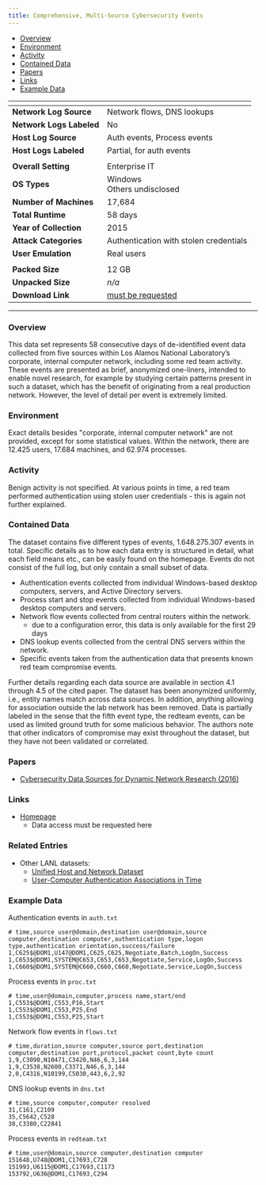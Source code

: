 ```yaml
---
title: Comprehensive, Multi-Source Cybersecurity Events
---
```


- [Overview](#overview)
- [Environment](#environment)
- [Activity](#activity)
- [Contained Data](#contained-data)
- [Papers](#papers)
- [Links](#links)
- [Example Data](#example-data)

| <!-- -->                 | <!-- -->                                               |
|--------------------------|--------------------------------------------------------|
| **Network Log Source**   | Network flows, DNS lookups                             |
| **Network Logs Labeled** | No                                                     |
| **Host Log Source**      | Auth events, Process events                            |
| **Host Logs Labeled**    | Partial, for auth events                               |
|                          |                                                        |
| **Overall Setting**      | Enterprise IT                                          |
| **OS Types**             | Windows <br> Others undisclosed                        |
| **Number of Machines**   | 17,684                                                 |
| **Total Runtime**        | 58 days                                                |
| **Year of Collection**   | 2015                                                   |
| **Attack Categories**    | Authentication with stolen credentials                 |
| **User Emulation**       | Real users                                             |
|                          |                                                        |
| **Packed Size**          | 12 GB                                                  |
| **Unpacked Size**        | _n/a_                                                  |
| **Download Link**        | [must be requested](https://csr.lanl.gov/data/cyber1/) |

***

### Overview

This data set represents 58 consecutive days of de-identified event data collected from five sources within Los Alamos
National Laboratory’s corporate, internal computer network, including some red team activity.
These events are presented as brief, anonymized one-liners, intended to enable novel research, for example by studying
certain patterns present in such a dataset, which has the benefit of originating from a real production network.
However, the level of detail per event is extremely limited.

### Environment

Exact details besides "corporate, internal computer network" are not provided, except for some statistical values.
Within the network, there are 12.425 users, 17.684 machines, and 62.974 processes.

### Activity

Benign activity is not specified.
At various points in time, a red team performed authentication using stolen user credentials - this is again not further
explained.

### Contained Data

The dataset contains five different types of events, 1.648.275.307 events in total.
Specific details as to how each data entry is structured in detail, what each field means etc., can be easily found on
the homepage.
Events do not consist of the full log, but only contain a small subset of data.

- Authentication events collected from individual Windows-based desktop computers, servers, and Active Directory
  servers.
- Process start and stop events collected from individual Windows-based desktop computers and servers.
- Network flow events collected from central routers within the network.
    - due to a configuration error, this data is only available for the first 29 days
- DNS lookup events collected from the central DNS servers within the network.
- Specific events taken from the authentication data that presents known red team compromise events.

Further details regarding each data source are available in section 4.1 through 4.5 of the cited paper.
The dataset has been anonymized uniformly, i.e., entity names match across data sources.
In addition, anything allowing for association outside the lab network has been removed.
Data is partially labeled in the sense that the fifth event type, the redteam events, can be used as limited ground
truth for some malicious behavior.
The authors note that other indicators of compromise may exist throughout the dataset, but they have not been validated
or correlated.

### Papers

- [Cybersecurity Data Sources for Dynamic Network Research (2016)](https://doi.org/10.1142/9781786340757_0002)

### Links

- [Homepage](https://csr.lanl.gov/data/cyber1/)
    - Data access must be requested here

### Related Entries
- Other LANL datasets:
    - [Unified Host and Network Dataset](unified_host_and_network_dataset.md)
    - [User-Computer Authentication Associations in Time](user_computer_associations.md)

### Example Data

Authentication events in `auth.txt`

```shell
# time,source user@domain,destination user@domain,source computer,destination computer,authentication type,logon type,authentication orientation,success/failure
1,C625$@DOM1,U147@DOM1,C625,C625,Negotiate,Batch,LogOn,Success
1,C653$@DOM1,SYSTEM@C653,C653,C653,Negotiate,Service,LogOn,Success
1,C660$@DOM1,SYSTEM@C660,C660,C660,Negotiate,Service,LogOn,Success
```

Process events in `proc.txt`

```shell
# time,user@domain,computer,process name,start/end
1,C553$@DOM1,C553,P16,Start
1,C553$@DOM1,C553,P25,End
1,C553$@DOM1,C553,P25,Start
```

Network flow events in `flows.txt`

```shell
# time,duration,source computer,source port,destination computer,destination port,protocol,packet count,byte count
1,9,C3090,N10471,C3420,N46,6,3,144
1,9,C3538,N2600,C3371,N46,6,3,144
2,0,C4316,N10199,C5030,443,6,2,92
```

DNS lookup events in `dns.txt`

```shell
# time,source computer,computer resolved
31,C161,C2109
35,C5642,C528
38,C3380,C22841
```

Process events in `redteam.txt`

```shell
# time,user@domain,source computer,destination computer
151648,U748@DOM1,C17693,C728
151993,U6115@DOM1,C17693,C1173
153792,U636@DOM1,C17693,C294
```